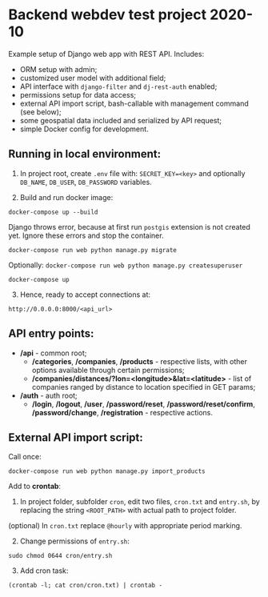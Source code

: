 Backend webdev test project 2020-10
===
Example setup of Django web app with REST API. Includes:
- ORM setup with admin;
- customized user model with additional field;
- API interface with `django-filter` and `dj-rest-auth` enabled;
- permissions setup for data access;
- external API import script, bash-callable with management command (see below);
- some geospatial data included and serialized by API request;
- simple Docker config for development.

Running in local environment:
-
1) In project root, create `.env` file with:
`SECRET_KEY=<key>`
and optionally `DB_NAME`, `DB_USER`, `DB_PASSWORD` variables.

2) Build and run docker image:

`docker-compose up --build`

Django throws error, because at first run `postgis` extension is not created yet. Ignore these errors and stop the container.

`docker-compose run web python manage.py migrate`

Optionally: `docker-compose run web python manage.py createsuperuser`

`docker-compose up`

3) Hence, ready to accept connections at:

`http://0.0.0.0:8000/<api_url>`

API entry points:
-
-  __/api__ - common root;
	-  __/categories__, __/companies__, __/products__ - respective lists, with other options available through certain permissions;
	- __/companies/distances/?lon=\<longitude>&lat=\<latitude>__ - list of companies ranged by distance to location specified in GET params;
-  __/auth__ - auth root;
	-  __/login__, __/logout__, __/user__, __/password/reset__, __/password/reset/confirm__, __/password/change__, __/registration__ - respective actions.

External API import script:
-
Call once:

`docker-compose run web python manage.py import_products`

Add to __crontab__:
1) In project folder, subfolder `cron`, edit two files, `cron.txt` and `entry.sh`, by replacing the string `<ROOT_PATH>` with actual path to project folder.

(optional) In `cron.txt` replace `@hourly` with appropriate period marking.

2) Change permissions of `entry.sh`:

`sudo chmod 0644 cron/entry.sh`

3) Add cron task:

`(crontab -l; cat cron/cron.txt) | crontab -`
